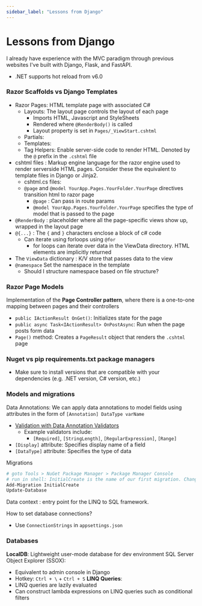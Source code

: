 ```yaml
---
sidebar_label: "Lessons from Django"
---
```


# Lessons from Django

I already have experience with the MVC paradigm through previous websites I've built with Django, Flask, and FastAPI.

- .NET supports hot reload from v6.0

### Razor Scaffolds vs Django Templates

- Razor Pages: HTML template page with associated C#
  - Layouts: The layout page controls the layout of each page
    - Imports HTML, Javascript and StyleSheets
    - Rendered where `@RenderBody()` is called
    - Layout property is set in `Pages/_ViewStart.cshtml`
  - Partials:
  - Templates:
  - Tag Helpers: Enable server-side code to render HTML. Denoted by the `@` prefix in the `.cshtml` file
- cshtml files : Markup engine language for the razor engine used to render serverside HTML pages. Consider these the equivalent to template files in Django or Jinja2.
  - cshtml.cs files:
  - `@page` and `@model YourApp.Pages.YourFolder.YourPage` directives transition html to razor page
    - `@page` : Can pass in route params
    - `@model YourApp.Pages.YourFolder.YourPage` specifies the type of model that is passed to the page
- `@RenderBody` : placeholder where all the page-specific views show up, wrapped in the layout page
- `@{...}` : The `{` and `}` characters enclose a block of c# code
  - Can iterate using forloops using `@for`
    - for loops can iterate over data in the ViewData directory. HTML elements are implicitly returned
- The `ViewData` dictionary : K/V store that passes data to the view
- `@namespace` Set the namespace in the template
  - Should I structure namespace based on file structure?

### Razor Page Models

Implementation of the **Page Controller pattern**, where there is a one-to-one mapping between pages and their controllers
- `public IActionResult OnGet()`: Initializes state for the page
- `public async Task<IActionResult> OnPostAsync`: Run when the page posts form data
- `Page()` method: Creates a `PageResult` object that renders the `.cshtml` page

### Nuget vs pip requirements.txt package managers

- Make sure to install versions that are compatible with your dependencies (e.g. .NET version, C# version, etc.)

### Models and migrations

Data Annotations: We can apply data annotations to model fields using attributes in the form of `[Annotation] DataType varName`
- [Validation with Data Annotation Validators](https://learn.microsoft.com/en-us/aspnet/mvc/overview/older-versions-1/models-data/validation-with-the-data-annotation-validators-cs)
  - Example validators include:
    - `[Required]`, `[StringLength]`, `[RegularExpression]`, `[Range]`
- `[Display]` attribute: Specifies display name of a field
- `[DataType]` attribute: Specifies the type of data

Migrations
```bash
# goto Tools > NuGet Package Manager > Package Manager Console
# run in shell: InitialCreate is the name of our first migration. Change the name to whatever the name of your migration will be
Add-Migration InitialCreate
Update-Database
```
Data context : entry point for the LINQ to SQL framework.

How to set database connections?
- Use `ConnectionStrings` in `appsettings.json`

### Databases

**LocalDB**: Lightweight user-mode database for dev environment 
SQL Server Object Explorer (SSOX):
- Equivalent to admin console in Django
- Hotkey: `Ctrl + \` + `Ctrl + S`
**LINQ Queries**: 
- LINQ queries are lazily evaluated
- Can construct lambda expressions on LINQ queries such as conditional filters